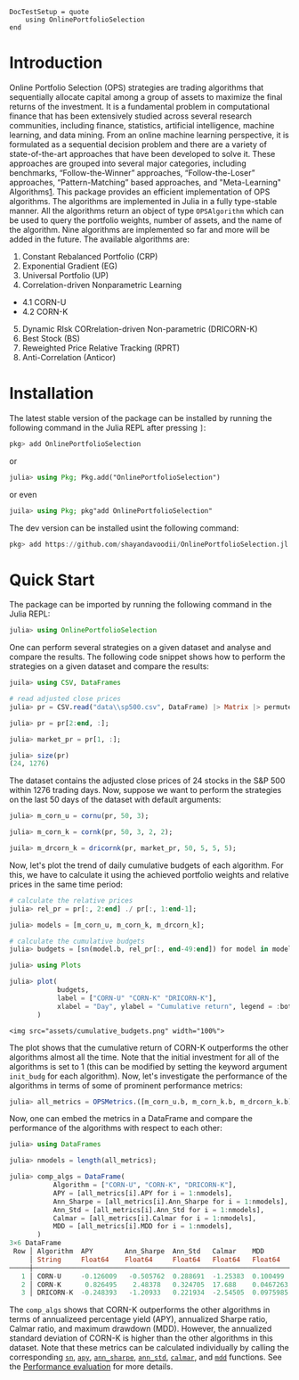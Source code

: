```@meta
DocTestSetup = quote
    using OnlinePortfolioSelection
end
```

# Introduction

Online Portfolio Selection (OPS) strategies are trading algorithms that sequentially allocate capital among a group of assets to maximize the final returns of the investment. It is a fundamental problem in computational finance that has been extensively studied across several research communities, including finance, statistics, artificial intelligence, machine learning, and data mining. From an online machine learning perspective, it is formulated as a sequential decision problem and there are a variety of state-of-the-art approaches that have been developed to solve it. These approaches are grouped into several major categories, including benchmarks, “Follow-the-Winner” approaches, “Follow-the-Loser” approaches, “Pattern-Matching” based approaches, and "Meta-Learning" Algorithms[1](https://arxiv.org/abs/1212.2129).
This package provides an efficient implementation of OPS algorithms. The algorithms are implemented in Julia in a fully type-stable manner. All the algorithms return an object of type `OPSAlgorithm` which can be used to query the portfolio weights, number of assets, and the name of the algorithm. Nine algorithms are implemented so far and more will be added in the future. The available algorithms are:

1. Constant Rebalanced Portfolio (CRP)
2. Exponential Gradient (EG)
3. Universal Portfolio (UP)
4. Correlation-driven Nonparametric Learning
- 4.1 CORN-U
- 4.2 CORN-K
5. Dynamic RIsk CORrelation-driven Non-parametric (DRICORN-K)
6. Best Stock (BS)
7. Reweighted Price Relative Tracking (RPRT)
8. Anti-Correlation (Anticor)

# Installation

The latest stable version of the package can be installed by running the following command in the Julia REPL after pressing `]`:

```julia
pkg> add OnlinePortfolioSelection
```

or

```julia
julia> using Pkg; Pkg.add("OnlinePortfolioSelection")
```

or even

```julia
juila> using Pkg; pkg"add OnlinePortfolioSelection"
```

The dev version can be installed usint the following command:
```julia
pkg> add https://github.com/shayandavoodii/OnlinePortfolioSelection.jl.git
```

# Quick Start

The package can be imported by running the following command in the Julia REPL:

```julia
julia> using OnlinePortfolioSelection
```

One can perform several strategies on a given dataset and analyse and compare the results. The following code snippet shows how to perform the strategies on a given dataset and compare the results:

```julia
juila> using CSV, DataFrames

# read adjusted close prices
julia> pr = CSV.read("data\\sp500.csv", DataFrame) |> Matrix |> permutedims;

julia> pr = pr[2:end, :];

julia> market_pr = pr[1, :];

julia> size(pr)
(24, 1276)
```

The dataset contains the adjusted close prices of 24 stocks in the S&P 500 within 1276 trading days. Now, suppose we want to perform the strategies on the last 50 days of the dataset with default arguments:

```julia
julia> m_corn_u = cornu(pr, 50, 3);

julia> m_corn_k = cornk(pr, 50, 3, 2, 2);

juila> m_drcorn_k = dricornk(pr, market_pr, 50, 5, 5, 5);
```

Now, let's plot the trend of daily cumulative budgets of each algorithm. For this, we have to calculate it using the achieved portfolio weights and relative prices in the same time period:

```julia
# calculate the relative prices
julia> rel_pr = pr[:, 2:end] ./ pr[:, 1:end-1];

julia> models = [m_corn_u, m_corn_k, m_drcorn_k];

# calculate the cumulative budgets
julia> budgets = [sn(model.b, rel_pr[:, end-49:end]) for model in models];

julia> using Plots

julia> plot(
            budgets, 
            label = ["CORN-U" "CORN-K" "DRICORN-K"], 
            xlabel = "Day", ylabel = "Cumulative return", legend = :bottomleft,
       )
```

```@raw html
<img src="assets/cumulative_budgets.png" width="100%">
```

The plot shows that the cumulative return of CORN-K outperforms the other algorithms almost all the time. Note that the initial investment for all of the algorithms is set to 1 (this can be modified by setting the keyword argument `init_budg` for each algorithm). Now, let's investigate the performance of the algorithms in terms of some of prominent performance metrics:

```julia
julia> all_metrics = OPSMetrics.([m_corn_u.b, m_corn_k.b, m_drcorn_k.b], Ref(rel_pr));
```

Now, one can embed the metrics in a DataFrame and compare the performance of the algorithms with respect to each other:

```julia
julia> using DataFrames

julia> nmodels = length(all_metrics);

julia> comp_algs = DataFrame(
           Algorithm = ["CORN-U", "CORN-K", "DRICORN-K"],
           APY = [all_metrics[i].APY for i = 1:nmodels],
           Ann_Sharpe = [all_metrics[i].Ann_Sharpe for i = 1:nmodels],
           Ann_Std = [all_metrics[i].Ann_Std for i = 1:nmodels],
           Calmar = [all_metrics[i].Calmar for i = 1:nmodels],
           MDD = [all_metrics[i].MDD for i = 1:nmodels],
       )
3×6 DataFrame
 Row │ Algorithm  APY        Ann_Sharpe  Ann_Std   Calmar    MDD       
     │ String     Float64    Float64     Float64   Float64   Float64   
─────┼─────────────────────────────────────────────────────────────────
   1 │ CORN-U     -0.126009   -0.505762  0.288691  -1.25383  0.100499
   2 │ CORN-K      0.826495    2.48378   0.324705  17.688    0.0467263
   3 │ DRICORN-K  -0.248393   -1.20933   0.221934  -2.54505  0.0975985
```

The `comp_algs` shows that CORN-K outperforms the other algorithms in terms of annualizeed percentage yield (APY), annualized Sharpe ratio, Calmar ratio, and maximum drawdown (MDD). However, the annualized standard deviation of CORN-K is higher than the other algorithms in this dataset. Note that these metrics can be calculated individually by calling the corresponding [`sn`](@ref), [`apy`](@ref), [`ann_sharpe`](@ref), [`ann_std`](@ref), [`calmar`](@ref), and [`mdd`](@ref) functions. See the [Performance evaluation](@ref) for more details.
